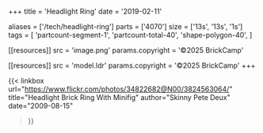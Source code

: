+++
title = 'Headlight Ring'
date  = '2019-02-11'

aliases = ['/tech/headlight-ring']
parts = ['4070']
size  = ['13s', '13s', '1s']
tags  = [
  'partcount-segment-1',
  'partcount-total-40',
  'shape-polygon-40',
]

[[resources]]
src              = 'image.png'
params.copyright = '©2025 BrickCamp'

[[resources]]
src              = 'model.ldr'
params.copyright = '©2025 BrickCamp'
+++

{{< linkbox
    url="https://www.flickr.com/photos/34822682@N00/3824563064/"
    title="Headlight Brick Ring With Minifig"
    author="Skinny Pete Deux"
    date="2009-08-15"
>}}
